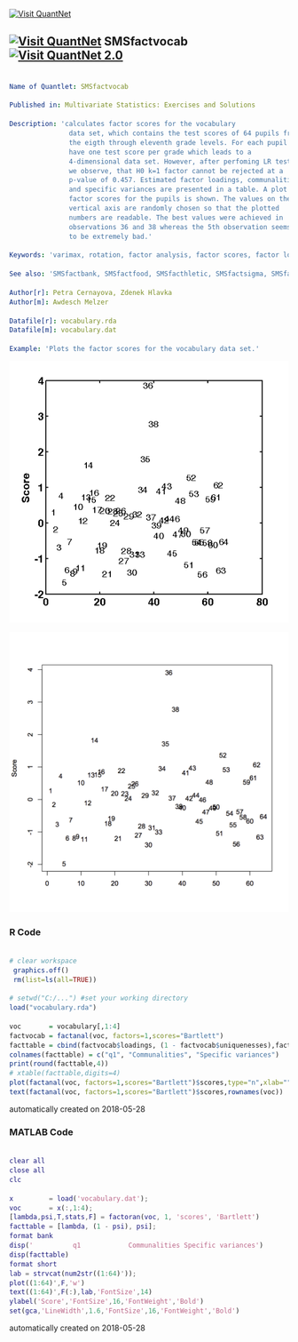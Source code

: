 [<img src="https://github.com/QuantLet/Styleguide-and-FAQ/blob/master/pictures/banner.png" width="888" alt="Visit QuantNet">](http://quantlet.de/)

## [<img src="https://github.com/QuantLet/Styleguide-and-FAQ/blob/master/pictures/qloqo.png" alt="Visit QuantNet">](http://quantlet.de/) **SMSfactvocab** [<img src="https://github.com/QuantLet/Styleguide-and-FAQ/blob/master/pictures/QN2.png" width="60" alt="Visit QuantNet 2.0">](http://quantlet.de/)

```yaml

Name of Quantlet: SMSfactvocab

Published in: Multivariate Statistics: Exercises and Solutions

Description: 'calculates factor scores for the vocabulary 
               data set, which contains the test scores of 64 pupils from
               the eigth through eleventh grade levels. For each pupil we
               have one test score per grade which leads to a
               4-dimensional data set. However, after perfoming LR test,
               we observe, that H0 k=1 factor cannot be rejected at a
               p-value of 0.457. Estimated factor loadings, communalities
               and specific variances are presented in a table. A plot of
               factor scores for the pupils is shown. The values on the 
               vertical axis are randomly chosen so that the plotted
               numbers are readable. The best values were achieved in
               observations 36 and 38 whereas the 5th observation seems
               to be extremely bad.'

Keywords: 'varimax, rotation, factor analysis, factor scores, factor loadings, communalities, specific variances, factor model'

See also: 'SMSfactbank, SMSfactfood, SMSfacthletic, SMSfactsigma, SMSfactuscrime, SMSfactushealth, SMSfactvocab'

Author[r]: Petra Cernayova, Zdenek Hlavka
Author[m]: Awdesch Melzer

Datafile[r]: vocabulary.rda
Datafile[m]: vocabulary.dat

Example: 'Plots the factor scores for the vocabulary data set.'
```

![Picture1](SMSfactvocab_m.png)

![Picture2](SMSfactvocab_r.png)

### R Code
```r

# clear workspace
 graphics.off()
 rm(list=ls(all=TRUE))

# setwd("C:/...") #set your working directory
load("vocabulary.rda")

voc       = vocabulary[,1:4] 
factvocab = factanal(voc, factors=1,scores="Bartlett")
facttable = cbind(factvocab$loadings, (1 - factvocab$uniquenesses),factvocab$uniqueness)
colnames(facttable) = c("q1", "Communalities", "Specific variances")
print(round(facttable,4))
# xtable(facttable,digits=4)
plot(factanal(voc, factors=1,scores="Bartlett")$scores,type="n",xlab="",ylab="Score")
text(factanal(voc, factors=1,scores="Bartlett")$scores,rownames(voc))
```

automatically created on 2018-05-28

### MATLAB Code
```matlab

clear all
close all
clc

x         = load('vocabulary.dat');
voc       = x(:,1:4); 
[lambda,psi,T,stats,F] = factoran(voc, 1, 'scores', 'Bartlett')
facttable = [lambda, (1 - psi), psi];
format bank
disp('          q1            Communalities Specific variances')
disp(facttable)
format short
lab = strvcat(num2str((1:64)'));
plot((1:64)',F,'w')
text((1:64)',F(:),lab,'FontSize',14)
ylabel('Score','FontSize',16,'FontWeight','Bold')
set(gca,'LineWidth',1.6,'FontSize',16,'FontWeight','Bold')
```

automatically created on 2018-05-28